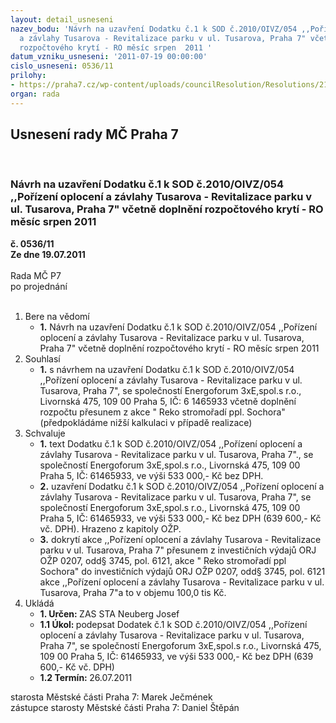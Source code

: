 ```yaml
---
layout: detail_usneseni
nazev_bodu: 'Návrh na uzavření Dodatku č.1 k SOD č.2010/OIVZ/054 ,,Pořízení oplocení
  a závlahy Tusarova - Revitalizace parku v ul. Tusarova, Praha 7" včetně doplnění
  rozpočtového krytí - RO měsíc srpen  2011 '
datum_vzniku_usneseni: '2011-07-19 00:00:00'
cislo_usneseni: 0536/11
prilohy:
- https://praha7.cz/wp-content/uploads/councilResolution/Resolutions/21489/35-11-dodatek_%c4%8d.1_sod-_op.doc
organ: rada
---
```

<div id="ucUsn_pList" class="usn">
	<span><h2>Usnesení rady MČ Praha 7 </h2>
<br></span><div class="standBody">
<span><h3>Návrh na uzavření Dodatku č.1 k SOD č.2010/OIVZ/054 ,,Pořízení oplocení a závlahy Tusarova - Revitalizace parku v ul. Tusarova, Praha 7" včetně doplnění rozpočtového krytí - RO měsíc srpen  2011 </h3></span><div class="center">
		<strong>č. 0536/11</strong><br>
	</div>
<div class="center">
		<strong>Ze dne 19.07.2011</strong><br><br>
	</div>Rada MČ P7<br> po projednání<br><br><ol>
<li>Bere na vědomí<ul><li>
<strong>1.</strong> Návrh na uzavření Dodatku č.1 k SOD č.2010/OIVZ/054 ,,Pořízení oplocení a závlahy Tusarova - Revitalizace parku v ul. Tusarova, Praha 7" včetně doplnění rozpočtového krytí - RO měsíc srpen  2011 </li></ul>
</li>
<li>Souhlasí<ul><li>
<strong>1.</strong> s návrhem na uzavření Dodatku č.1 k SOD č.2010/OIVZ/054 ,,Pořízení oplocení a závlahy Tusarova - Revitalizace parku v ul. Tusarova, Praha 7", se společností Energoforum 3xE,spol.s r.o., Livornská 475, 109 00 Praha 5, IČ: 6 1465933 včetně doplnění rozpočtu přesunem z akce " Reko stromořadí ppl. Sochora" (předpokládáme nižší kalkulaci  v případě realizace)</li></ul>
</li>
<li>Schvaluje<ul>
<li>
<strong>1.</strong> text Dodatku č.1 k SOD č.2010/OIVZ/054 ,,Pořízení oplocení a závlahy Tusarova - Revitalizace parku v ul. Tusarova, Praha 7"., se společností Energoforum 3xE,spol.s r.o., Livornská 475, 109 00 Praha 5, IČ: 61465933, ve výši 533 000,- Kč bez DPH. </li>
<li>
<strong>2.</strong> uzavření Dodatku č.1 k SOD č.2010/OIVZ/054 ,,Pořízení oplocení a závlahy Tusarova - Revitalizace parku v ul. Tusarova, Praha 7", se společností Energoforum 3xE,spol.s r.o., Livornská 475, 109 00 Praha 5, IČ: 61465933, ve výši 533 000,- Kč bez DPH  (639 600,- Kč vč. DPH). Hrazeno z kapitoly OŽP.</li>
<li>
<strong>3.</strong> dokrytí  akce ,,Pořízení oplocení a závlahy Tusarova - Revitalizace parku v ul. Tusarova, Praha 7" přesunem z investičních výdajů ORJ OŽP 0207, odd§ 3745, pol. 6121, akce " Reko stromořadí ppl Sochora"   do investičních výdajů ORJ OŽP  0207, odd§ 3745, pol. 6121 akce ,,Pořízení oplocení a závlahy Tusarova - Revitalizace parku v ul. Tusarova, Praha 7"a to v  objemu 100,0 tis Kč.</li>
</ul>
</li>
<li>Ukládá<ul>
<li>
<strong>1. Určen: </strong>ZAS STA Neuberg Josef</li>
<li>
<strong>1.1 Úkol: </strong>podepsat  Dodatek č.1 k SOD č.2010/OIVZ/054 ,,Pořízení oplocení a závlahy Tusarova - Revitalizace parku v ul. Tusarova, Praha 7", se společností Energoforum 3xE,spol.s r.o., Livornská 475, 109 00 Praha 5, IČ: 61465933, ve výši 533 000,- Kč bez DPH  (639 600,- Kč vč. DPH) </li>
<li>
<strong>1.2 Termín: </strong>26.07.2011</li>
</ul>
</li>
</ol>starosta Městské části Praha 7: Marek Ječmének<br>zástupce starosty Městské části Praha 7: Daniel Štěpán 
</div>
</div>